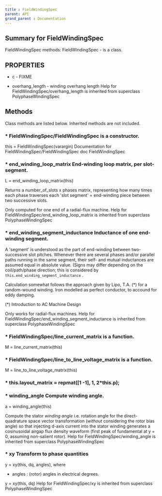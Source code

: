 ```yaml
---
title : FieldWindingSpec
parent: API
grand_parent : Documentation
---
```

## Summary for FieldWindingSpec
FieldWindingSpec methods:
FieldWindingSpec - is a class.
## PROPERTIES
* c - FIXME

* overhang_length - winding overhang length
Help for FieldWindingSpec/overhang_length is inherited from superclass PolyphaseWindingSpec

## Methods
Class methods are listed below. Inherited methods are not included.
### * FieldWindingSpec/FieldWindingSpec is a constructor.
this = FieldWindingSpec(varargin)
Documentation for FieldWindingSpec/FieldWindingSpec
doc FieldWindingSpec

### * end_winding_loop_matrix End-winding loop matrix, per slot-segment.

L = end_winding_loop_matrix(this)

Returns a number_of_slots x phases matrix, representing how many
times each phase traverses each 'slot segment' = end-winding
piece between two successive slots.

Only computed for one end of a radial-flux machine.
Help for FieldWindingSpec/end_winding_loop_matrix is inherited from superclass PolyphaseWindingSpec

### * end_winding_segment_inductance Inductance of one end-winding segment.

A 'segment' is understood as the part of end-winding between
two-successive slot pitches. Whenever there are several phases and/or
parallel paths running in the same segment, their self- and mutual
inductances are assumed equal in absolute value. (Signs may differ
depending on the coil/path/phase direction; this is considered by
`this.end_winding_segment_inductance` .

Calculation somewhat follows the approach given by Lipo, T.A. (*) for a random-wound
winding. Iron modelled as perfect conductor, to accound for eddy damping.

(*) Introduction to AC Machine Design

Only works for radial-flux machines.
Help for FieldWindingSpec/end_winding_segment_inductance is inherited from superclass PolyphaseWindingSpec

### * FieldWindingSpec/line_current_matrix is a function.
M = line_current_matrix(this)

### * FieldWindingSpec/line_to_line_voltage_matrix is a function.
M = line_to_line_voltage_matrix(this)

### * this.layout_matrix = repmat([1 -1], 1, 2*this.p);

### * winding_angle Compute winding angle.

a = winding_angle(this)

Compute the stator *winding angle*  i.e. rotation angle for the
direct-quadrature space vector transformation (*without* considering the
rotor bias angle) so that injecting d-axis current into the stator winding
generates a cosinusoidal airgap flux
density waveform (first peak of fundamental at y = 0, assuming
non-salient rotor).
Help for FieldWindingSpec/winding_angle is inherited from superclass PolyphaseWindingSpec

### * xy Transform to phase quantities

y = xy(this, dq, angles), where

* angles : (rotor) angles in electrical degrees.

y = xy(this, dq)
Help for FieldWindingSpec/xy is inherited from superclass PolyphaseWindingSpec

